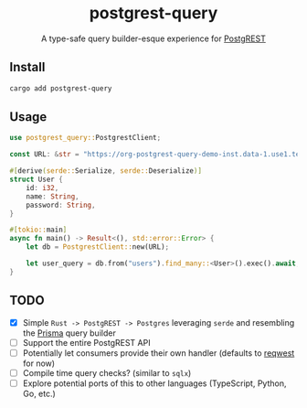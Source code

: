 <h1 align="center">postgrest-query</h1>
<p align="center">A type-safe query builder-esque experience for <a href='https://github.com/PostgREST/postgrest' target='_blank'>PostgREST</a></p>

## Install

```bash
cargo add postgrest-query
```

## Usage

```rust
use postgrest_query::PostgrestClient;

const URL: &str = "https://org-postgrest-query-demo-inst.data-1.use1.tembo.io/restapi/v1";

#[derive(serde::Serialize, serde::Deserialize)]
struct User {
    id: i32,
    name: String,
    password: String,
}

#[tokio::main]
async fn main() -> Result<(), std::error::Error> {
    let db = PostgrestClient::new(URL);

    let user_query = db.from("users").find_many::<User>().exec().await;
}
```

## TODO

- [x] Simple `Rust -> PostgREST -> Postgres` leveraging `serde` and resembling the [Prisma](https://github.com/prisma/prisma) query builder
- [ ] Support the entire PostgREST API
- [ ] Potentially let consumers provide their own handler (defaults to [reqwest](https://crates.io/crates/reqwest) for now)
- [ ] Compile time query checks? (similar to `sqlx`)
- [ ] Explore potential ports of this to other languages (TypeScript, Python, Go, etc.)
